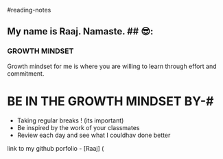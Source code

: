 #reading-notes
## My name is Raaj. Namaste. ## 😎:
 
 
 

### GROWTH MINDSET ###
 
Growth mindset for me is where you are willing to learn through effort and commitment.

# BE IN THE GROWTH MINDSET BY-#
- Taking regular breaks ! (its important)
- Be inspired by the work of your classmates
- Review each day and see what I couldhav done better

link to my github porfolio - [Raaj] (

